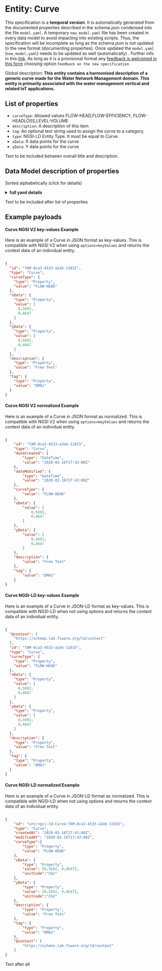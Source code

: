 Entity: Curve  
=============  
This specification is a **temporal version**. It is automatically generated from the  documented properties described in the schema.json condensed into the file `model.yaml`. A temporary `new_model.yaml` file has been created in every data model to avoid impacting into existing scripts. Thus, the specification will be incomplete as long as the schema.json is not updated to the new format (documenting properties). Once updated the `model.yaml` (`new_model.yaml`) needs to be updated as well (automatically) . Further info in this [link](https://github.com/smart-data-models/data-models/blob/master/specs/warning_message_new_spec.md). As long as it is a provisional format any [feedback is welcomed in this form](https://smartdatamodels.org/index.php/submit-an-issue-2/) choosing option `Feedback on the new specification`  
Global description: **This entity contains a harmonised description of a generic curve made for the Water Network Management domain. This entity is primarily associated with the water management vertical and related IoT applications.**  

## List of properties  

- `curveType`: Allowed values FLOW-HEAD,FLOW-EFFICIENCY, FLOW-HEADLOSS,LEVEL-VOLUME  - `description`: A description of this item  - `tag`: An optional text string used to assign the curve to a category.  - `type`: NGSI-LD Entity Type. It must be equal to Curve.  - `xData`: X data points for the curve  - `yData`: Y data points for the curve    
Text to be included between overall title and description.  
## Data Model description of properties  
Sorted alphabetically (click for details)  
<details><summary><strong>full yaml details</strong></summary>    
```yaml  
Curve:    
  description: 'This entity contains a harmonised description of a generic curve made for the Water Network Management domain. This entity is primarily associated with the water management vertical and related IoT applications.'    
  properties:    
    curveType:    
      description: 'Allowed values FLOW-HEAD,FLOW-EFFICIENCY, FLOW-HEADLOSS,LEVEL-VOLUME'    
      properties:    
        createdAt:    
          format: date-time    
          type: string    
        modifiedAt:    
          format: date-time    
          type: string    
        observedAt:    
          format: date-time    
          type: string    
        type:    
          enum:    
            - Property    
          type: string    
        unitCode:    
          type: string    
        value:    
          enum:    
            - FLOW-HEAD    
            - FLOW-EFFICIENCY    
            - FLOW-HEADLOSS    
            - LEVEL-VOLUME    
          type: string    
      required:    
        - type    
        - value    
      type: Property    
    description:    
      description: 'A description of this item'    
      type: Property    
    tag:    
      description: 'An optional text string used to assign the curve to a category.'    
      type: Property    
      x-ngsi:    
        model: https://schema.org/Text    
    type:    
      description: 'NGSI-LD Entity Type. It must be equal to Curve.'    
      enum:    
        - Curve    
      type: Property    
    xData:    
      description: 'X data points for the curve'    
      items:    
        type: Number    
      type: Property    
    yData:    
      description: 'Y data points for the curve'    
      items:    
        type: Number    
      type: Property    
  required:    
    - id    
    - type    
    - curveType    
    - xData    
    - yData    
  type: object    
```  
</details>    
Text to be included after list of properties  
## Example payloads    
#### Curve NGSI V2 key-values Example    
Here is an example of a Curve in JSON format as key-values. This is compatible with NGSI V2 when  using `options=keyValues` and returns the context data of an individual entity.  
```json  
{  
  "id": "fAM-8ca3-4533-a2eb-12015",  
  "type": "Curve",  
  "curveType": {  
    "type": "Property",  
    "value": "FLOW-HEAD"  
  },  
  "xData": {  
    "type": "Property",  
    "value": [  
      0.5692,  
      0.4647  
    ]  
  },  
  "yData": {  
    "type": "Property",  
    "value": [  
      0.5692,  
      0.4647  
    ]  
  },  
  "description": {  
    "type": "Property",  
    "value": "Free Text"  
  },  
  "tag": {  
    "type": "Property",  
    "value": "DMA1"  
  }  
}  
```  
#### Curve NGSI V2 normalized Example    
Here is an example of a Curve in JSON format as normalized. This is compatible with NGSI V2 when  using `options=keyValues` and returns the context data of an individual entity.  
```json  
{  
    "id": "fAM-8ca3-4533-a2eb-12015",  
    "type": "Curve",  
    "dateCreated": {  
        "type": "DateTime",  
        "value": "2020-02-16T17:43:00Z"  
    },  
    "dateModified": {  
        "type": "DateTime",  
        "value": "2020-02-16T17:43:00Z"  
    },  
    "curveType": {  
        "value": "FLOW-HEAD"  
    },  
    "xData": {  
        "value": [  
            0.5692,  
            0.4647  
        ]  
    },  
    "yData": {  
        "value": [  
            0.5692,  
            0.4647  
        ]  
    },  
    "description": {  
        "value": "Free Text"  
    },  
    "tag": {  
        "value": "DMA1"  
    }  
}  
```  
#### Curve NGSI-LD key-values Example    
Here is an example of a Curve in JSON-LD format as key-values. This is compatible with NGSI-LD when not using options and returns the context data of an individual entity.  
```json  
{  
  "@context": [  
    "https://schema.lab.fiware.org/ld/context"  
  ],  
  "id": "fAM-8ca3-4533-a2eb-12015",  
  "type": "Curve",  
  "curveType": {  
    "type": "Property",  
    "value": "FLOW-HEAD"  
  },  
  "xData": {  
    "type": "Property",  
    "value": [  
      0.5692,  
      0.4647  
    ]  
  },  
  "yData": {  
    "type": "Property",  
    "value": [  
      0.5692,  
      0.4647  
    ]  
  },  
  "description": {  
    "type": "Property",  
    "value": "Free Text"  
  },  
  "tag": {  
    "type": "Property",  
    "value": "DMA1"  
  }  
}  
```  
#### Curve NGSI-LD normalized Example    
Here is an example of a Curve in JSON-LD format as normalized. This is compatible with NGSI-LD when not using options and returns the context data of an individual entity.  
```json  
{  
    "id": "urn:ngsi-ld:Curve:fAM-8ca3-4533-a2eb-12015",  
    "type": "Curve",  
    "createdAt": "2020-02-16T17:43:00Z",  
    "modifiedAt": "2020-02-16T17:43:00Z",  
    "curveType":{  
        "type": "Property",  
        "value": "FLOW-HEAD"  
    },  
    "xData": {  
        "type": "Property",  
        "value": [0.5692, 0.4647],  
        "unitCode":"C62"  
    },  
    "yData": {  
        "type": "Property",  
        "value": [0.5692, 0.4647],  
        "unitCode":"C62"  
    },  
    "description": {  
        "type": "Property",  
        "value": "Free Text"  
    },  
    "tag": {  
        "type": "Property",  
        "value": "DMA1"  
    },  
    "@context": [  
        "https://schema.lab.fiware.org/ld/context"  
    ]  
}  
```  
Text after  all  
